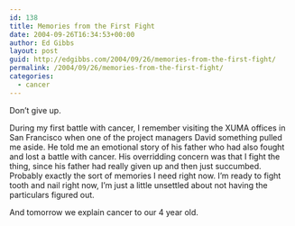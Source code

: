 ```yaml
---
id: 138
title: Memories from the First Fight
date: 2004-09-26T16:34:53+00:00
author: Ed Gibbs
layout: post
guid: http://edgibbs.com/2004/09/26/memories-from-the-first-fight/
permalink: /2004/09/26/memories-from-the-first-fight/
categories:
  - cancer
---
```

Don&#8217;t give up.

During my first battle with cancer, I remember visiting the XUMA offices in San Francisco when one of the project managers David something pulled me aside. He told me an emotional story of his father who had also fought and lost a battle with cancer. His overridding concern was that I fight the thing, since his father had really given up and then just succumbed. Probably exactly the sort of memories I need right now. I&#8217;m ready to fight tooth and nail right now, I&#8217;m just a little unsettled about not having the particulars figured out.

And tomorrow we explain cancer to our 4 year old.